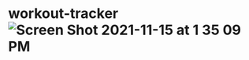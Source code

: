 # workout-tracker![Screen Shot 2021-11-15 at 1 35 09 PM](https://user-images.githubusercontent.com/81532183/141843079-a1a30ec7-a4ae-4ea0-89fa-4bed1b0e69b1.png)

